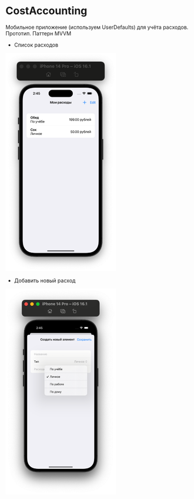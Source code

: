 # CostAccounting
Мобильное приложение (используем UserDefaults) для учёта расходов. Прототип. Паттерн MVVM

+ Список расходов
<img src="https://github.com/vckit/CostAccounting/blob/master/Screens/1.png" width="300">

+ Добавить новый расход
<img src="https://github.com/vckit/CostAccounting/blob/master/Screens/2.png" width="300">

